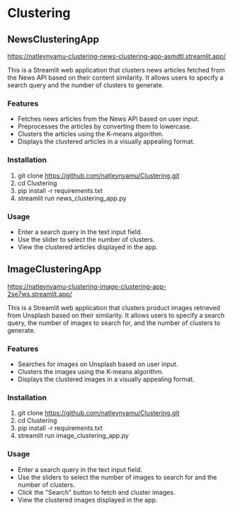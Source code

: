 # Clustering

## NewsClusteringApp
https://natleynyamu-clustering-news-clustering-app-asmdtl.streamlit.app/

This is a Streamlit web application that clusters news articles fetched from the News API based on their content similarity. It allows users to specify a search query and the number of clusters to generate.

### Features
- Fetches news articles from the News API based on user input.
- Preprocesses the articles by converting them to lowercase.
- Clusters the articles using the K-means algorithm.
- Displays the clustered articles in a visually appealing format.

### Installation
1. git clone https://github.com/natleynyamu/Clustering.git
2. cd Clustering
3. pip install -r requirements.txt
4. streamlit run news_clustering_app.py

### Usage
- Enter a search query in the text input field.
- Use the slider to select the number of clusters.
- View the clustered articles displayed in the app.




## ImageClusteringApp
https://natleynyamu-clustering-image-clustering-app-2se7ws.streamlit.app/

This is a Streamlit web application that clusters product images retrieved from Unsplash based on their similarity. It allows users to specify a search query, the number of images to search for, and the number of clusters to generate.

### Features
- Searches for images on Unsplash based on user input.
- Clusters the images using the K-means algorithm.
- Displays the clustered images in a visually appealing format.

### Installation
1. git clone https://github.com/natleynyamu/Clustering.git
2. cd Clustering
3. pip install -r requirements.txt
4. streamlit run image_clustering_app.py

### Usage
- Enter a search query in the text input field.
- Use the sliders to select the number of images to search for and the number of clusters.
- Click the "Search" button to fetch and cluster images.
- View the clustered images displayed in the app.
